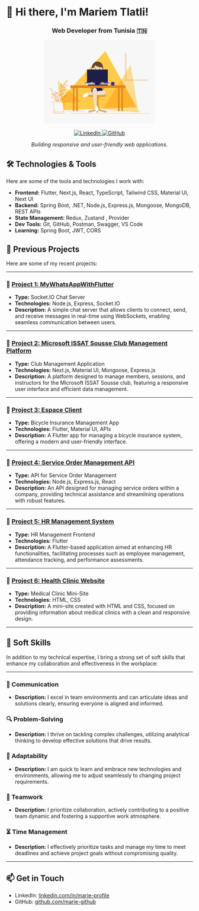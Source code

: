 # 👋 Hi there, I'm **Mariem Tlatli**!
<h3 align="center">Web Developer from Tunisia 🇹🇳</h3>

<p align="center">
  <a href="https://github.com/MariemTlatli" target="_blank">
    <img src="https://github.com/Eya-Laouini/Eya-Laouini/blob/main/programmer.gif" alt="Header Image" width="300" height="auto">
  </a>
</p>

<p align="center">
  <a href="https://www.linkedin.com/in/mariemtlatli/" target="_blank">
    <img src="https://img.shields.io/badge/LinkedIn-0A66C2?style=flat&logo=linkedin&logoColor=white" alt="LinkedIn" />
  </a>
  <a href="https://github.com/MariemTlatli" target="_blank">
    <img src="https://img.shields.io/badge/GitHub-181717?style=flat&logo=github&logoColor=white" alt="GitHub" />
  </a>
</p>

<p align="center">
  <em>Building responsive and user-friendly web applications.</em>
</p>

## 🛠️ Technologies & Tools
Here are some of the tools and technologies I work with:

- **Frontend:** Flutter, Next.js, React, TypeScript, Tailwind CSS, Material UI, Next UI
- **Backend:** Spring Boot, .NET, Node.js, Express.js, Mongoose, MongoDB, REST APIs
- **State Management:** Redux, Zustand , Provider
- **Dev Tools:** Git, GitHub, Postman, Swagger, VS Code 
- **Learning:** Spring Boot, JWT, CORS

## 📂 Previous Projects
Here are some of my recent projects:

---

### 🌟 [Project 1: MyWhatsAppWithFlutter](https://example.com)
- **Type:** Socket.IO Chat Server
- **Technologies:** Node.js, Express, Socket.IO
- **Description:** A simple chat server that allows clients to connect, send, and receive messages in real-time using WebSockets, enabling seamless communication between users.

---

### 🌟 [Project 2: Microsoft ISSAT Sousse Club Management Platform](https://example.com)
- **Type:** Club Management Application
- **Technologies:** Next.js, Material UI, Mongoose, Express.js
- **Description:** A platform designed to manage members, sessions, and instructors for the Microsoft ISSAT Sousse club, featuring a responsive user interface and efficient data management.

---

### 🌟 [Project 3: Espace Client](https://mariemtlatli.github.io/espace-client/)
- **Type:** Bicycle Insurance Management App
- **Technologies:** Flutter, Material UI, APIs
- **Description:** A Flutter app for managing a bicycle insurance system, offering a modern and user-friendly interface.

---

### 🌟 [Project 4: Service Order Management API](https://github.com/MariemTlatli/L-Mobile-back)
- **Type:** API for Service Order Management
- **Technologies:** Node.js, Express.js, React
- **Description:** An API designed for managing service orders within a company, providing technical assistance and streamlining operations with robust features.

---

### 🌟 [Project 5: HR Management System](https://example.com)
- **Type:** HR Management Frontend
- **Technologies:** Flutter
- **Description:** A Flutter-based application aimed at enhancing HR functionalities, facilitating processes such as employee management, attendance tracking, and performance assessments.

---

### 🌟 [Project 6: Health Clinic Website](https://example.com)
- **Type:** Medical Clinic Mini-Site
- **Technologies:** HTML, CSS
- **Description:** A mini-site created with HTML and CSS, focused on providing information about medical clinics with a clean and responsive design.

---

## 🤝 Soft Skills
In addition to my technical expertise, I bring a strong set of soft skills that enhance my collaboration and effectiveness in the workplace:

---

### 📢 Communication
- **Description:** I excel in team environments and can articulate ideas and solutions clearly, ensuring everyone is aligned and informed.

### 🔍 Problem-Solving
- **Description:** I thrive on tackling complex challenges, utilizing analytical thinking to develop effective solutions that drive results.

### 🔄 Adaptability
- **Description:** I am quick to learn and embrace new technologies and environments, allowing me to adjust seamlessly to changing project requirements.

### 🤝 Teamwork
- **Description:** I prioritize collaboration, actively contributing to a positive team dynamic and fostering a supportive work atmosphere.

### ⏳ Time Management
- **Description:** I effectively prioritize tasks and manage my time to meet deadlines and achieve project goals without compromising quality.

---




## 📫 Get in Touch
- LinkedIn: [linkedin.com/in/marie-profile](https://www.linkedin.com)
- GitHub: [github.com/marie-github](https://github.com/marie-github)
